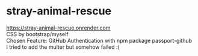 # stray-animal-rescue
https://stray-animal-rescue.onrender.com
</br>
CSS by bootstrap/myself</br>
Chosen Feature: GitHub Authentication with npm package passport-github</br>
I tried to add the multer but somehow failed :(
